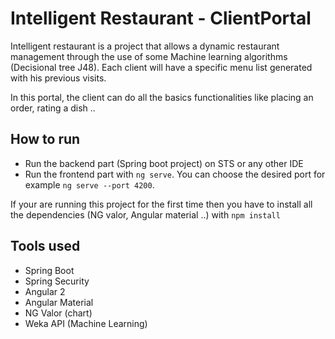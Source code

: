 # Intelligent Restaurant - ClientPortal

Intelligent restaurant is a project that allows a dynamic restaurant management through the use of some Machine learning algorithms (Decisional tree J48). Each client will have a specific menu list generated with his previous visits.

In this portal, the client can do all the basics functionalities like placing an order, rating a dish .. 

## How to run

- Run the backend part (Spring boot project) on STS or any other IDE
- Run the frontend part with `ng serve`. You can choose the desired port for example `ng serve --port 4200`.

If your are running this project for the first time then you have to install all the dependencies (NG valor, Angular material ..) with `npm install`

## Tools used

- Spring Boot
- Spring Security
- Angular 2
- Angular Material
- NG Valor (chart)
- Weka API (Machine Learning)






